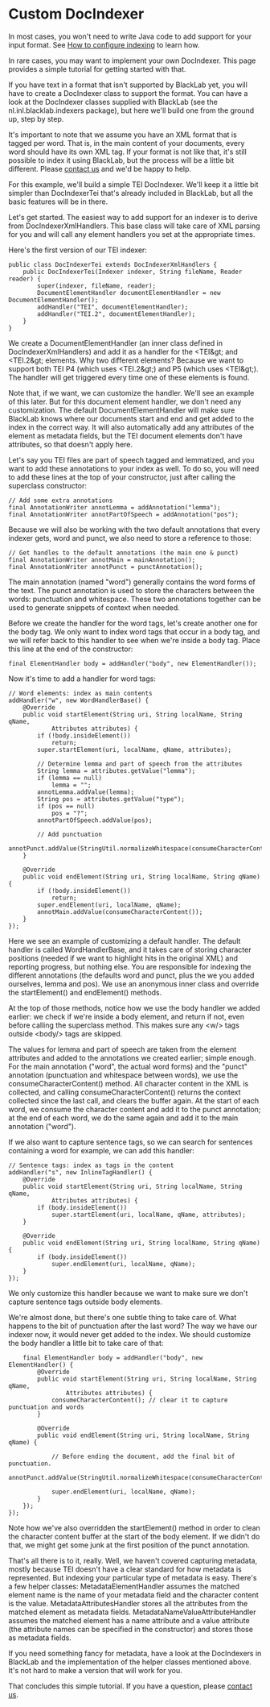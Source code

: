 # Custom DocIndexer

In most cases, you won't need to write Java code to add support for your input format. See [How to configure indexing](/guide/index-your-data/simple-example.md) to learn how. 

In rare cases, you may want to implement your own DocIndexer. This page provides a simple tutorial for getting started with that.

If you have text in a format that isn't supported by BlackLab yet, you will have to create a DocIndexer class to support the format. You can have a look at the DocIndexer classes supplied with BlackLab (see the nl.inl.blacklab.indexers package), but here we'll build one from the ground up, step by step.

It's important to note that we assume you have an XML format that is tagged per word. That is, in the main content of your documents, every word should have its own XML tag. If your format is not like that, it's still possible to index it using BlackLab, but the process will be a little bit different. Please [contact us](/guide/about.md#contact-us) and we'd be happy to help.

For this example, we'll build a simple TEI DocIndexer. We'll keep it a little bit simpler than DocIndexerTei that's already included in BlackLab, but all the basic features will be in there.

Let's get started. The easiest way to add support for an indexer is to derive from DocIndexerXmlHandlers. This base class will take care of XML parsing for you and will call any element handlers you set at the appropriate times.

Here's the first version of our TEI indexer:

	public class DocIndexerTei extends DocIndexerXmlHandlers {
		public DocIndexerTei(Indexer indexer, String fileName, Reader reader) {
			super(indexer, fileName, reader);
			DocumentElementHandler documentElementHandler = new DocumentElementHandler();
			addHandler("TEI", documentElementHandler);
			addHandler("TEI.2", documentElementHandler);
		}
	}

We create a DocumentElementHandler (an inner class defined in DocIndexerXmlHandlers) and add it as a handler for the &lt;TEI\&gt; and &lt;TEI.2\&gt; elements. Why two different elements? Because we want to support both TEI P4 (which uses &lt;TEI.2\&gt;) and P5 (which uses &lt;TEI\&gt;). The handler will get triggered every time one of these elements is found.

Note that, if we want, we can customize the handler. We'll see an example of this later. But for this document element handler, we don't need any customization. The default DocumentElementHandler will make sure BlackLab knows where our documents start and end and get added to the index in the correct way. It will also automatically add any attributes of the element as metadata fields, but the TEI document elements don't have attributes, so that doesn't apply here.

Let's say you TEI files are part of speech tagged and lemmatized, and you want to add these annotations to your index as well. To do so, you will need to add these lines at the top of your constructor, just after calling the superclass constructor:

	// Add some extra annotations
	final AnnotationWriter annotLemma = addAnnotation("lemma");
	final AnnotationWriter annotPartOfSpeech = addAnnotation("pos");

Because we will also be working with the two default annotations that every indexer gets, word and punct, we also need to store a reference to those:

	// Get handles to the default annotations (the main one & punct)
	final AnnotationWriter annotMain = mainAnnotation();
	final AnnotationWriter annotPunct = punctAnnotation();

The main annotation (named "word") generally contains the word forms of the text. The punct annotation is used to store the characters between the words: punctuation and whitespace. These two annotations together can be used to generate snippets of context when needed.

Before we create the handler for the word tags, let's create another one for the body tag. We only want to index word tags that occur in a body tag, and we will refer back to this handler to see when we're inside a body tag. Place this line at the end of the constructor:

	final ElementHandler body = addHandler("body", new ElementHandler());

Now it's time to add a handler for word tags:

	// Word elements: index as main contents
	addHandler("w", new WordHandlerBase() {
		@Override
		public void startElement(String uri, String localName, String qName,
				Attributes attributes) {
			if (!body.insideElement())
				return;
			super.startElement(uri, localName, qName, attributes);

			// Determine lemma and part of speech from the attributes
			String lemma = attributes.getValue("lemma");
			if (lemma == null)
				lemma = "";
			annotLemma.addValue(lemma);
			String pos = attributes.getValue("type");
			if (pos == null)
				pos = "?";
			annotPartOfSpeech.addValue(pos);

			// Add punctuation
			annotPunct.addValue(StringUtil.normalizeWhitespace(consumeCharacterContent()));
		}

		@Override
		public void endElement(String uri, String localName, String qName) {
			if (!body.insideElement())
				return;
			super.endElement(uri, localName, qName);
			annotMain.addValue(consumeCharacterContent());
		}
	});

Here we see an example of customizing a default handler. The default handler is called WordHandlerBase, and it takes care of storing character positions (needed if we want to highlight hits in the original XML) and reporting progress, but nothing else. You are responsible for indexing the different annotations (the defaults word and punct, plus the we you added ourselves, lemma and pos). We use an anonymous inner class and override the startElement() and endElement() methods.

At the top of those methods, notice how we use the body handler we added earlier: we check if we're inside a body element, and return if not, even before calling the superclass method. This makes sure any &lt;w/&gt; tags outside &lt;body/&gt; tags are skipped.

The values for lemma and part of speech are taken from the element attributes and added to the annotations we created earlier; simple enough. For the main annotation ("word", the actual word forms) and the "punct" annotation (punctuation and whitespace between words), we use the consumeCharacterContent() method. All character content in the XML is collected, and calling consumeCharacterContent() returns the context collected since the last call, and clears the buffer again. At the start of each word, we consume the character content and add it to the punct annotation; at the end of each word, we do the same again and add it to the main annotation ("word").

If we also want to capture sentence tags, so we can search for sentences containing a word for example, we can add this handler:

	// Sentence tags: index as tags in the content
	addHandler("s", new InlineTagHandler() {
		@Override
		public void startElement(String uri, String localName, String qName,
				Attributes attributes) {
			if (body.insideElement())
				super.startElement(uri, localName, qName, attributes);
		}

		@Override
		public void endElement(String uri, String localName, String qName) {
			if (body.insideElement())
				super.endElement(uri, localName, qName);
		}
	});

We only customize this handler because we want to make sure we don't capture sentence tags outside body elements.

We're almost done, but there's one subtle thing to take care of. What happens to the bit of punctuation after the last word? The way we have our indexer now, it would never get added to the index. We should customize the body handler a little bit to take care of that:

		final ElementHandler body = addHandler("body", new ElementHandler() {
			@Override
			public void startElement(String uri, String localName, String qName,
					Attributes attributes) {
				consumeCharacterContent(); // clear it to capture punctuation and words
			}

			@Override
			public void endElement(String uri, String localName, String qName) {

				// Before ending the document, add the final bit of punctuation.
				annotPunct.addValue(StringUtil.normalizeWhitespace(consumeCharacterContent()));

				super.endElement(uri, localName, qName);
			}
		});
	});

Note how we've also overridden the startElement() method in order to clean the character content buffer at the start of the body element. If we didn't do that, we might get some junk at the first position of the punct annotation.

That's all there is to it, really. Well, we haven't covered capturing metadata, mostly because TEI doesn't have a clear standard for how metadata is represented. But indexing your particular type of metadata is easy. There's a few helper classes: MetadataElementHandler assumes the matched element name is the name of your metadata field and the character content is the value. MetadataAttributesHandler stores all the attributes from the matched element as metadata fields. MetadataNameValueAttributeHandler assumes the matched element has a name attribute and a value attribute (the attribute names can be specified in the constructor) and stores those as metadata fields.

If you need something fancy for metadata, have a look at the DocIndexers in BlackLab and the implementation of the helper classes mentioned above. It's not hard to make a version that will work for you.

That concludes this simple tutorial. If you have a question, please [contact us](/guide/about.md#contact-us).

